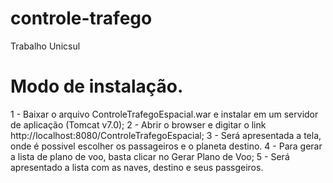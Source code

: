 # controle-trafego
Trabalho Unicsul


# Modo de instalação.

1 - Baixar o arquivo ControleTrafegoEspacial.war e instalar em um servidor de aplicação (Tomcat v7.0);
2 - Abrir o browser e digitar o link http://localhost:8080/ControleTrafegoEspacial;
3 - Será apresentada a tela, onde é possivel escolher os passageiros e o planeta destino.
4 - Para gerar a lista de plano de voo, basta clicar no Gerar Plano de Voo;
5 - Será apresentado a lista com as naves, destino e seus passgeiros.
